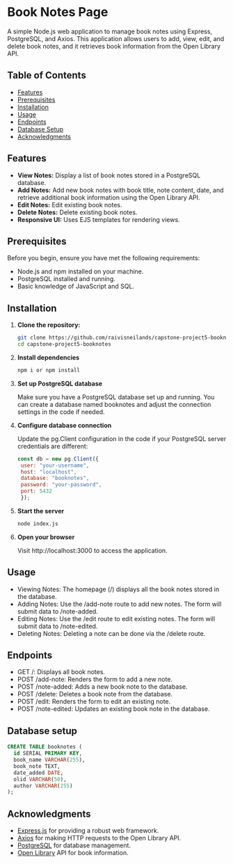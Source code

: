 # Book Notes Page

A simple Node.js web application to manage book notes using Express, PostgreSQL, and Axios. This application allows users to add, view, edit, and delete book notes, and it retrieves book information from the Open Library API.

## Table of Contents

- [Features](#features)
- [Prerequisites](#prerequisites)
- [Installation](#installation)
- [Usage](#usage)
- [Endpoints](#endpoints)
- [Database Setup](#database-setup)
- [Acknowledgments](#acknowledgments)

## Features

- **View Notes:** Display a list of book notes stored in a PostgreSQL database.
- **Add Notes:** Add new book notes with book title, note content, date, and retrieve additional book information using the Open Library API.
- **Edit Notes:** Edit existing book notes.
- **Delete Notes:** Delete existing book notes.
- **Responsive UI:** Uses EJS templates for rendering views.

## Prerequisites

Before you begin, ensure you have met the following requirements:

- Node.js and npm installed on your machine.
- PostgreSQL installed and running.
- Basic knowledge of JavaScript and SQL.

## Installation

1. **Clone the repository:**

   ```bash
   git clone https://github.com/raivisneilands/capstone-project5-booknotes.git
   cd capstone-project5-booknotes

2. **Install dependencies**

   ```bash
   npm i or npm install

3. **Set up PostgreSQL database**

   Make sure you have a PostgreSQL database set up and running. You can create a database named booknotes and adjust the connection settings in the code if needed.

4. **Configure database connection**

   Update the pg.Client configuration in the code if your PostgreSQL server credentials are different:
   ```javascript
   const db = new pg.Client({
    user: "your-username",
    host: "localhost",
    database: "booknotes",
    password: "your-password",
    port: 5432
    });

5. **Start the server**

   ```bash
   node index.js

6. **Open your browser**

   Visit http://localhost:3000 to access the application.

## Usage

  - Viewing Notes: The homepage (/) displays all the book notes stored in the database.
  - Adding Notes: Use the /add-note route to add new notes. The form will submit data to /note-added.
  - Editing Notes: Use the /edit route to edit existing notes. The form will submit data to /note-edited.
  - Deleting Notes: Deleting a note can be done via the /delete route.
  
## Endpoints

 - GET /: Displays all book notes.
 - POST /add-note: Renders the form to add a new note.
 - POST /note-added: Adds a new book note to the database.
 - POST /delete: Deletes a book note from the database.
 - POST /edit: Renders the form to edit an existing note.
 - POST /note-edited: Updates an existing book note in the database.

## Database setup

  ```sql
  CREATE TABLE booknotes (
    id SERIAL PRIMARY KEY,
    book_name VARCHAR(255),
    book_note TEXT,
    date_added DATE,
    olid VARCHAR(50),
    author VARCHAR(255)
  );
  ```

## Acknowledgments

- [Express.js](https://expressjs.com) for providing a robust web framework.
- [Axios](https://axios-http.com/docs/api_intro) for making HTTP requests to the Open Library API.
- [PostgreSQL](https://www.postgresql.org) for database management.
- [Open Library](https://openlibrary.org/developers/api) API for book information.


